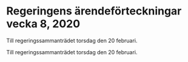 # Regeringens ärendeförteckningar vecka 8, 2020

Till regeringssammanträdet torsdag den 20 februari.

Till regeringssammanträdet torsdag den 20 februari.
